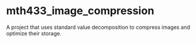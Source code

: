 # mth433_image_compression
A project that uses standard value decomposition to compress images and optimize their storage.
